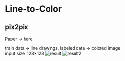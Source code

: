 # Line-to-Color

## pix2pix  
Paper -> [here](https://arxiv.org/abs/1611.07004 "here")  

train data -> line drawings, labeled data -> colored image  
input size: 128×128
![result](https://github.com/SerialLain3170/Line-to-Color/blob/master/result.png)
![result2](https://github.com/SerialLain3170/Line-to-Color/blob/master/result2.png)
